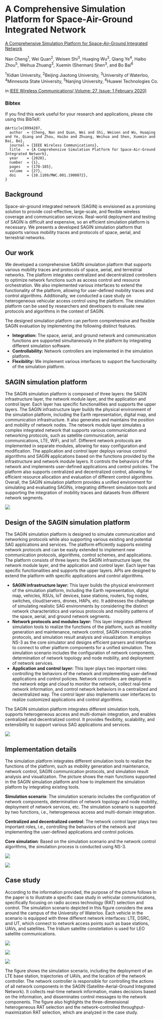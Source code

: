 # A Comprehensive Simulation Platform for Space-Air-Ground Integrated Network

[A Comprehensive Simulation Platform for Space-Air-Ground Integrated Network](https://ieeexplore.ieee.org/abstract/document/8994207)

Nan Cheng<sup>1</sup>, Wei Quan<sup>2</sup>, Weisen Shi<sup>3</sup>, Huaqing Wu<sup>3</sup>, Qiang Ye<sup>4</sup>, Haibo Zhou<sup>5</sup>, Weihua Zhuang<sup>3</sup>, Xuemin (Sherman) Shen<sup>3</sup>, and Bo Bai<sup>6</sup>

<sup>1</sup>Xidian University, <sup>2</sup>Beijing Jiaotong University, <sup>3</sup>University of Waterloo, <sup>4</sup>Minnesota State University, <sup>5</sup>Nanjing University, <sup>6</sup>Huawei Technologies Co.

in [IEEE Wireless Communications( Volume: 27, Issue: 1,February 2020)](https://ieeexplore.ieee.org/xpl/RecentIssue.jsp?punumber=7742)

### Bibtex

If you find this work useful for your research and applications, please cite using this BibTeX:

```
@Article{8994207,
  author  = {Cheng, Nan and Quan, Wei and Shi, Weisen and Wu, Huaqing and Ye, Qiang and Zhou, Haibo and Zhuang, Weihua and Shen, Xuemin and Bai, Bo},
  journal = {IEEE Wireless Communications},
  title   = {A Comprehensive Simulation Platform for Space-Air-Ground Integrated Network},
  year    = {2020},
  number  = {1},
  pages   = {178-185},
  volume  = {27},
  doi     = {10.1109/MWC.001.1900072},
}
```

## Background

Space-air-ground integrated network (SAGIN) is envisioned as a promising solution to provide cost-effective, large-scale, and flexible wireless coverage and communication services. Real-world deployment and testing of SAGIN is difficult and expensive, so an efficient simulation platform is necessary. We presents a developed SAGIN simulation platform that supports various mobility traces and protocols of space, aerial, and terrestrial networks.

## Our work

We developed a comprehensive SAGIN simulation platform that supports various mobility traces and protocols of space, aerial, and terrestrial networks. The platform integrates centralized and decentralized controllers to optimize network functions such as access control and resource orchestration. We also implemented various interfaces to extend the functionality of the platform, allowing for user-defined mobility traces and control algorithms. Additionally, we conducted a case study on heterogeneous vehicular access control using the platform. The simulation platform can be used by researchers and developers to evaluate new protocols and algorithms in the context of SAGIN.

The designed simulation platform can perform comprehensive and flexible SAGIN evaluation by implementing the following distinct features.

- **Integration:** The space, aerial, and ground network and communication functions are supported simultaneously in the platform by integrating different simulation software.
- **Controllability:** Network controllers are implemented in the simulation platform.
- **Flexibility:** We implement various interfaces to support the functionality of the simulation platform.

## SAGIN simulation platform

The SAGIN simulation platform is composed of three layers: the SAGIN infrastructure layer, the network module layer, and the application and control layer. Each layer has specific functionalities and supports the upper layers. The SAGIN infrastructure layer builds the physical environment of the simulation platform, including the Earth representation, digital map, and communication infrastructure. It also generates and maintains the position and mobility of network nodes. The network module layer simulates a complex integrated network that supports various communication and networking protocols, such as satellite communication, aerial communications, LTE, WiFi, and IoT. Different network protocols are implemented in separate modules, allowing for easy configuration and modification. The application and control layer deploys various control algorithms and SAGIN applications based on the functions provided by the infrastructure and network module layers. It controls the behaviors of the network and implements user-defined applications and control policies. The platform also supports centralized and decentralized control, allowing for efficient resource allocation and evaluation of different control algorithms. Overall, the SAGIN simulation platform provides a unified environment for simulating and evaluating SAGINs, integrating different simulation tools and supporting the integration of mobility traces and datasets from different network segments.

![](./imgs/simulation_architecture.png)

## Design of the SAGIN simulation platform

The SAGIN simulation platform is designed to simulate communication and networking protocols while also supporting various existing and potential SAG applications and services. The platform efficiently supports existing network protocols and can be easily extended to implement new communication protocols, algorithms, control schemes, and applications. The platform consists of three layers: the SAGIN infrastructure layer, the network module layer, and the application and control layer. Each layer has specific functionalities and supports the upper layers. APIs are designed to extend the platform with specific applications and control algorithms.

- **SAGIN infrastructure layer:** This layer builds the physical environment of the simulation platform, including the Earth representation, digital map, vehicles, RSUs, IoT devices, base stations, routers, fog nodes, switches, cloud/servers, drones, HAPs, etc. It addresses the challenge of simulating realistic SAG environments by considering the distinct network characteristics and various protocols and mobility patterns of the space, aerial, and ground network segments.
- **Network protocols and modules layer:** This layer integrates different simulation tools to realize the functions of the platform, such as mobility generation and maintenance, network control, SAGIN communication protocols, and simulation result analysis and visualization. It employs NS-3 as the core simulator and designs efficient parsers and interfaces to connect to other platform components for a unified simulation. The simulation scenario includes the configuration of network components, determination of network topology and node mobility, and deployment of network services.
- **Application and control layer:** This layer plays two important roles: controlling the behaviors of the network and implementing user-defined applications and control policies. Network controllers are deployed in the network edge and cloud to monitor the network, collect real-time network information, and control network behaviors in a centralized and decentralized way. The control layer also implements user interfaces to realize customized applications and control algorithms.

The SAGIN simulation platform integrates different simulation tools, supports heterogeneous access and multi-domain integration, and enables centralized and decentralized control. It provides flexibility, scalability, and extensibility to support various SAG applications and services.

![](./imgs/platform_implementation.png)

## Implementation details

The simulation platform integrates different simulation tools to realize the functions of the platform, such as mobility generation and maintenance, network control, SAGIN communication protocols, and simulation result analysis and visualization. The picture shows the main functions supported in the SAGIN simulation platform and how to implement the simulation platform by integrating existing tools.

**Simulation scenario**: The simulation scenario includes the configuration of network components, determination of network topology and node mobility, deployment of network services, etc. The simulation scenario is supported by two functions, i.e., heterogeneous access and multi-domain integration.

**Centralized and decentralized control**: The network control layer plays two important roles, i.e., controlling the behaviors of the network and implementing the user-defined applications and control policies.

**Core simulation**: Based on the simulation scenario and the network control algorithms, the simulation process is conducted using NS-3.

![](./imgs/LEO_Access_times.png)

![](./imgs/simulation_case.png)

## Case study

According to the information provided, the purpose of the picture follows in the paper is to illustrate a specific case study in vehicular communications, specifically focusing on radio access technology (RAT) selection and control. The simulation scenario depicted in this figure considers the area around the campus of the University of Waterloo. Each vehicle in the scenario is equipped with three different network interfaces: LTE, DSRC, and UT, which connect to network access points such as base stations, UAVs, and satellites. The Iridium satellite constellation is used for LEO satellite communications. 

![](./imgs/oct19dataall.png)

![](./imgs/figure_bar.png)

![](./imgs/oct19delayCurve.png)

The figure shows the simulation scenario, including the deployment of an LTE base station, trajectories of UAVs, and the location of the network controller. The network controller is responsible for controlling the actions of all network components in the SAGIN (Satellite-Aerial-Ground Integrated Network). It collects real-time network information, makes decisions based on the information, and disseminates control messages to the network components. The figure also highlights the three-dimensional heterogeneous RAT selection and the network-controlled throughput-maximization RAT selection, which are analyzed in the case study.